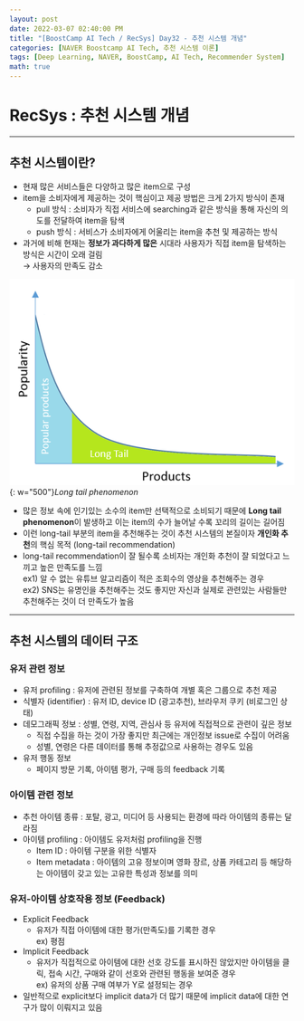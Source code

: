 ```yaml
---
layout: post
date: 2022-03-07 02:40:00 PM
title: "[BoostCamp AI Tech / RecSys] Day32 - 추천 시스템 개념"
categories: [NAVER Boostcamp AI Tech, 추천 시스템 이론]
tags: [Deep Learning, NAVER, BoostCamp, AI Tech, Recommender System]
math: true
---
```

# RecSys : 추천 시스템 개념

---

## 추천 시스템이란?

- 현재 많은 서비스들은 다양하고 많은 item으로 구성
- item을 소비자에게 제공하는 것이 핵심이고 제공 방법은 크게 2가지 방식이 존재
  - pull 방식 : 소비자가 직접 서비스에 searching과 같은 방식을 통해 자신의 의도를 전달하여 item을 탐색
  - push 방식 : 서비스가 소비자에게 어울리는 item을 추천 및 제공하는 방식
- 과거에 비해 현재는 **정보가 과다하게 많은** 시대라 사용자가 직접 item을 탐색하는 방식은 시간이 오래 걸림  
  $\rightarrow$ 사용자의 만족도 감소

![](/image/boostcamp/recsys/basic/longtail.png){: w="500"}*Long tail phenomenon*

- 많은 정보 속에 인기있는 소수의 item만 선택적으로 소비되기 때문에 **Long tail phenomenon**이 발생하고 이는 item의 수가 늘어날 수록 꼬리의 길이는 길어짐
- 이런 long-tail 부분의 item을 추천해주는 것이 추천 시스템의 본질이자 **개인화 추천**의 핵심 목적 (long-tail recommendation)
- long-tail recommendation이 잘 될수록 소비자는 개인화 추천이 잘 되었다고 느끼고 높은 만족도를 느낌  
  ex1) 알 수 없는 유튜브 알고리즘이 적은 조회수의 영상을 추천해주는 경우  
  ex2) SNS는 유명인을 추천해주는 것도 좋지만 자신과 실제로 관련있는 사람들만 추천해주는 것이 더 만족도가 높음

---

## 추천 시스템의 데이터 구조

### 유저 관련 정보
- 유저 profiling : 유저에 관련된 정보를 구축하여 개별 혹은 그룹으로 추천 제공
- 식별자 (identifier) : 유저 ID, device ID (광고추천), 브라우저 쿠키 (비로그인 상태)
- 데모그래픽 정보 : 성별, 연령, 지역, 관심사 등 유저에 직접적으로 관련이 깊은 정보
  - 직접 수집을 하는 것이 가장 좋지만 최근에는 개인정보 issue로 수집이 어려움
  - 성별, 연령은 다른 데이터를 통해 추정값으로 사용하는 경우도 있음
- 유저 행동 정보
  - 페이지 방문 기록, 아이템 평가, 구매 등의 feedback 기록

### 아이템 관련 정보
- 추천 아이템 종류 : 포탈, 광고, 미디어 등 사용되는 환경에 따라 아이템의 종류는 달라짐
- 아이템 profiling : 아이템도 유저처럼 profiling을 진행
  - Item ID : 아이템 구분을 위한 식별자
  - Item metadata : 아이템의 고유 정보이며 영화 장르, 상품 카테고리 등 해당하는 아이템이 갖고 있는 고유한 특성과 정보를 의미

### 유저-아이템 상호작용 정보 (Feedback)
- Explicit Feedback
  - 유저가 직접 아이템에 대한 평가(만족도)를 기록한 경우  
    ex) 평점
- Implicit Feedback
  - 유저가 직접적으로 아이템에 대한 선호 강도를 표시하진 않았지만 아이템을 클릭, 접속 시간, 구매와 같이 선호와 관련된 행동을 보여준 경우  
    ex) 유저의 상품 구매 여부가 Y로 설정되는 경우
- 일반적으로 explicit보다 implicit data가 더 많기 때문에 implicit data에 대한 연구가 많이 이뤄지고 있음
